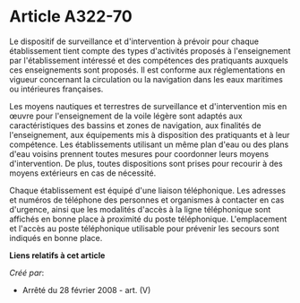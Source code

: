# Article A322-70

Le dispositif de surveillance et d'intervention à prévoir pour chaque établissement tient compte des types d'activités
proposés à l'enseignement par l'établissement intéressé et des compétences des pratiquants auxquels ces enseignements sont
proposés. Il est conforme aux réglementations en vigueur concernant la circulation ou la navigation dans les eaux maritimes
ou intérieures françaises.

Les moyens nautiques et terrestres de surveillance et d'intervention mis en œuvre pour l'enseignement de la voile légère sont
adaptés aux caractéristiques des bassins et zones de navigation, aux finalités de l'enseignement, aux équipements mis à
disposition des pratiquants et à leur compétence. Les établissements utilisant un même plan d'eau ou des plans d'eau voisins
prennent toutes mesures pour coordonner leurs moyens d'intervention. De plus, toutes dispositions sont prises pour recourir à
des moyens extérieurs en cas de nécessité.

Chaque établissement est équipé d'une liaison téléphonique. Les adresses et numéros de téléphone des personnes et organismes
à contacter en cas d'urgence, ainsi que les modalités d'accès à la ligne téléphonique sont affichés en bonne place à
proximité du poste téléphonique. L'emplacement et l'accès au poste téléphonique utilisable pour prévenir les secours sont
indiqués en bonne place.

**Liens relatifs à cet article**

_Créé par_:

  - Arrêté du 28 février 2008 - art. (V)
